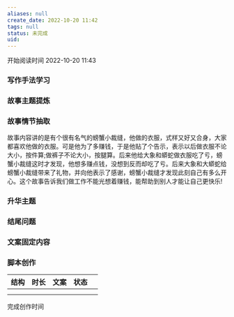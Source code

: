 ```yaml
---
aliases: null
create_date: 2022-10-20 11:42 
tags: null
status: 未完成 
uid: 
---
```



开始阅读时间 2022-10-20  11:43

### 写作手法学习


### 故事主题提炼


### 故事情节抽取
故事内容讲的是有个很有名气的螃蟹小裁缝，他做的衣服，式样又好又合身，大家都喜欢他做的衣服。可是他为了多赚钱，于是他贴了个告示，表示以后做衣服不论大小，按件算;做裤子不论大小，按腿算。后来他给大象和蟒蛇做衣服吃了亏，螃蟹小裁缝这时才发现，他想多赚点钱，没想到反而却吃了亏。后来大象和大蟒蛇给螃蟹小裁缝带来了礼物，并向他表示了感谢，螃蟹小裁缝才发现此刻自己有多么开心。这个故事告诉我们做工作不能光想着赚钱，能帮助到别人才能让自己更快乐!


### 升华主题


### 结尾问题


### 文案固定内容


### 脚本创作

| 结构 | 时长 | 文案 | 状态 |     |
| ---- | ---- | ---- | ---- | --- |
|      |      |      |      |     |
|      |      |      |      |     |

完成创作时间  

